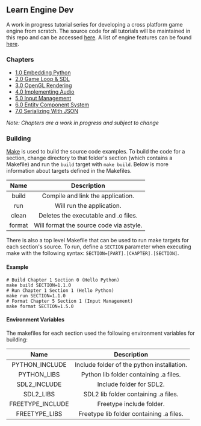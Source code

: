 ## Learn Engine Dev

A work in progress tutorial series for developing a cross platform game engine from scratch.  The source code for all tutorials will be maintained in this repo and can be accessed [here](https://chukobyte.github.io/learn-engine-dev/).  A list of engine features can be found [here](https://chukobyte.github.io/learn-engine-dev/#features).

### Chapters

- [1.0 Embedding Python](https://chukobyte.github.io/learn-engine-dev/foundation/embedding_python/hello_python/)
- [2.0 Game Loop & SDL](https://chukobyte.github.io/learn-engine-dev/foundation/game_loop_and_sdl/game_loop_introduction/)
- [3.0 OpenGL Rendering](https://chukobyte.github.io/learn-engine-dev/foundation/opengl_rendering/asset_management/)
- [4.0 Implementing Audio](https://chukobyte.github.io/learn-engine-dev/foundation/implementing_audio/using_sdl_mixer/)
- [5.0 Input Management](https://chukobyte.github.io/learn-engine-dev/foundation/input_management/input_events/)
- [6.0 Entity Component System](https://chukobyte.github.io/learn-engine-dev/foundation/entity_component_system/building_an_ecs/)
- [7.0 Serializing With JSON](https://chukobyte.github.io/learn-engine-dev/foundation/serializing_with_json/creating_scene_json_files/)

*Note: Chapters are a work in progress and subject to change*

### Building

[Make](https://www.gnu.org/software/make/) is used to build the source code examples.  To build the code for a section, change directory to that folder's section (which contains a Makefile) and run the `build` target with `make build`.  Below is more information about targets defined in the Makefiles.

| Name   | Description                                  |
|:------:|:--------------------------------------------:|
| build  | Compile and link the application.            |
| run    | Will run the application.                    |
| clean  | Deletes the executable and .o files.         |
| format | Will format the source code via astyle.      |

There is also a top level Makefile that can be used to run make targets for each section's source.  To run, define a `SECTION` parameter when executing make with the following syntax: `SECTION=[PART].[CHAPTER].[SECTION]`.

#### Example

```shell
# Build Chapter 1 Section 0 (Hello Python)
make build SECTION=1.1.0
# Run Chapter 1 Section 1 (Hello Python)
make run SECTION=1.1.0
# Format Chapter 5 Section 1 (Input Management)
make format SECTION=1.5.0
```

#### Environment Variables

The makefiles for each section used the following environment variables for building:

| Name             | Description                                |
|:----------------:|:------------------------------------------:|
| PYTHON_INCLUDE   | Include folder of the python installation. |
| PYTHON_LIBS      | Python lib folder containing .a files.     |
| SDL2_INCLUDE     | Include folder for SDL2.                   |
| SDL2_LIBS        | SDL2 lib folder containing .a files.       |
| FREETYPE_INCLUDE | Freetype include folder.                   |
| FREETYPE_LIBS    | Freetype lib folder containing .a files.   |
